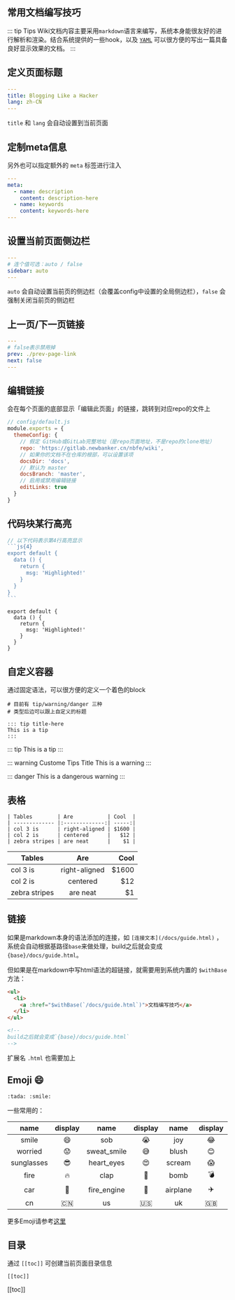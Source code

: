 ## 常用文档编写技巧

::: tip Tips
Wiki文档内容主要采用`markdown`语言来编写，系统本身能很友好的进行解析和渲染。结合系统提供的一些hook，以及 [`YAML`](https://jekyllrb.com/docs/frontmatter/) 可以很方便的写出一篇具备良好显示效果的文档。
:::


## 定义页面标题

```yaml
---
title: Blogging Like a Hacker
lang: zh-CN
---
```
`title` 和 `lang` 会自动设置到当前页面

## 定制meta信息

另外也可以指定额外的 `meta` 标签进行注入

```yaml
---
meta:
  - name: description
    content: description-here
  - name: keywords
    content: keywords-here
---
```

## 设置当前页面侧边栏

```yaml
---
# 连个值可选：auto / false
sidebar: auto
---
```

`auto` 会自动设置当前页的侧边栏（会覆盖config中设置的全局侧边栏），`false` 会强制关闭当前页的侧边栏


## 上一页/下一页链接

```yaml
---
# false表示禁用掉
prev: ./prev-page-link
next: false
---
```

## 编辑链接

会在每个页面的底部显示「编辑此页面」的链接，跳转到对应repo的文件上
```js
// config/default.js
module.exports = {
  themeConfig: {
    // 假定 GitHub或GitLab完整地址（是repo页面地址，不是repo的clone地址）
    repo: 'https://gitlab.newbanker.cn/nbfe/wiki',
    // 如果你的文档不在仓库的根部，可以设置该项
    docsDir: 'docs',
    // 默认为 master
    docsBranch: 'master',
    // 启用或禁用编辑链接
    editLinks: true
  }
}
```

## 代码块某行高亮

````js
// 以下代码表示第4行高亮显示
```js{4}
export default {
  data () {
    return {
      msg: 'Highlighted!'
    }
  }
}
```
````

``` js{4}
export default {
  data () {
    return {
      msg: 'Highlighted!'
    }
  }
}
```

## 自定义容器

通过固定语法，可以很方便的定义一个着色的block
```
# 目前有 tip/warning/danger 三种
# 类型后边可以跟上自定义的标题

::: tip title-here
This is a tip
:::
```

::: tip
This is a tip
:::

::: warning Custome Tips Title
This is a warning
:::

::: danger
This is a dangerous warning
:::


## 表格


```
| Tables        | Are           | Cool  |
| ------------- |:-------------:| -----:|
| col 3 is      | right-aligned | $1600 |
| col 2 is      | centered      |   $12 |
| zebra stripes | are neat      |    $1 |
```

| Tables        | Are           | Cool  |
| ------------- |:-------------:| -----:|
| col 3 is      | right-aligned | $1600 |
| col 2 is      | centered      |   $12 |
| zebra stripes | are neat      |    $1 |


## 链接

如果是markdown本身的语法添加的连接，如 `[连接文本](/docs/guide.html)` ，系统会自动根据基路径`base`来做处理，build之后就会变成`{base}/docs/guide.html`。

但如果是在markdown中写html语法的超链接，就需要用到系统内置的 `$withBase` 方法：

```html
<ul>
  <li>
    <a :href="$withBase(`/docs/guide.html`)">文档编写技巧</a>
  </li>
</ul>

<!--
build之后就会变成`{base}/docs/guide.html`
-->
```

扩展名 `.html` 也需要加上


## Emoji :smile:

```
:tada: :smile:
```

一些常用的：

| name          | display         | name            | display       | name            | display       | name            | display       |
| :-------------: |:-------------:| :-------------: |:-------------:| :-------------: |:-------------:| :-------------: |:-------------:|
| smile         | :smile:         | sob             | :sob:         | joy             | :joy:         | fearful         | :fearful:     |
| worried       | :worried:       | sweat_smile     | :sweat_smile: | blush           | :blush:       | innocent        | :innocent:    |
| sunglasses    | :sunglasses:    | heart_eyes      | :heart_eyes:  | scream          | :scream:      | ghost           | :ghost:       |
| fire          | :fire:          | clap            | :clap:        | bomb            | :bomb:        | gun             | :gun:         |
| car           | :car:           | fire_engine     | :fire_engine: | airplane        | :airplane:    | ship            | :ship:        |
| cn            | :cn:            | us              | :us:          | uk              | :uk:          | canada          | :canada:      |

更多Emoji请参考[这里](https://emojipedia.org/)

## 目录

通过 `[[toc]]` 可创建当前页面目录信息
```
[[toc]]
```

[[toc]]
